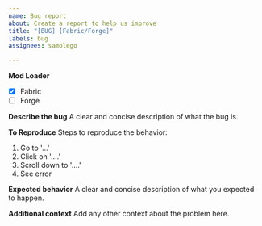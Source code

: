 ```yaml
---
name: Bug report
about: Create a report to help us improve
title: "[BUG] [Fabric/Forge]"
labels: bug
assignees: samolego

---
```


**Mod Loader**
- [x] Fabric
- [ ] Forge

**Describe the bug**
A clear and concise description of what the bug is.

**To Reproduce**
Steps to reproduce the behavior:
1. Go to '...'
2. Click on '....'
3. Scroll down to '....'
4. See error

**Expected behavior**
A clear and concise description of what you expected to happen.


**Additional context**
Add any other context about the problem here.

